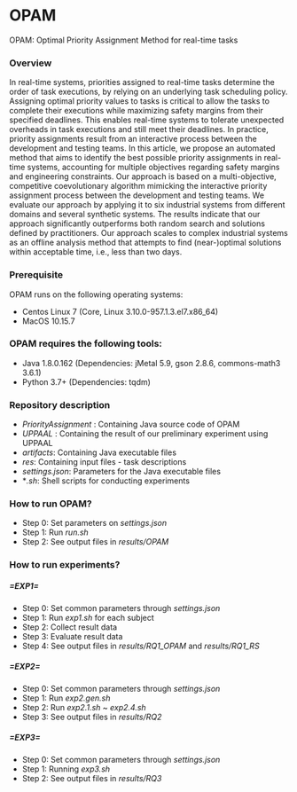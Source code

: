 # OPAM

OPAM: Optimal Priority Assignment Method for real-time tasks


### Overview
In real-time systems, priorities assigned to real-time tasks determine the order of task executions, by relying on an underlying task scheduling policy. Assigning optimal priority values to tasks is critical to allow the tasks to complete their executions while maximizing safety margins from their specified deadlines. This enables real-time systems to tolerate unexpected overheads in task executions and still meet their deadlines. In practice, priority assignments result from an interactive process between the development and testing teams. In this article, we propose an automated method that aims to identify the best possible priority assignments in real-time systems, accounting for multiple objectives regarding safety margins and engineering constraints. Our approach is based on a multi-objective, competitive coevolutionary algorithm mimicking the interactive priority assignment process between the development and testing teams. We evaluate our approach by applying it to six industrial systems from different domains and several synthetic systems. The results indicate that our approach significantly outperforms both random search and solutions defined by practitioners. Our approach scales to complex industrial systems as an offline analysis method that attempts to find (near-)optimal solutions within acceptable time, i.e., less than two days.


### Prerequisite
OPAM runs on the following operating systems:
- Centos Linux 7 (Core, Linux 3.10.0-957.1.3.el7.x86_64)
- MacOS 10.15.7


### OPAM requires the following tools:
- Java 1.8.0.162  (Dependencies: jMetal 5.9, gson 2.8.6, commons-math3 3.6.1)
- Python 3.7+     (Dependencies: tqdm)


### Repository description
* *PriorityAssignment* : Containing Java source code of OPAM
* *UPPAAL* : Containing the result of our preliminary experiment using UPPAAL
* *artifacts*: Containing Java executable files
* *res*: Containing input files - task descriptions
* *settings.json*: Parameters for the Java executable files
* **.sh*: Shell scripts for conducting experiments 


### How to run OPAM?
* Step 0: Set parameters on *settings.json*
* Step 1: Run *run.sh*
* Step 2: See output files in *results/OPAM*


### How to run experiments?

##### =EXP1=
* Step 0: Set common parameters through *settings.json*
* Step 1: Run *exp1.sh* for each subject
* Step 2: Collect result data 
* Step 3: Evaluate result data 
* Step 4: See output files in *results/RQ1_OPAM* and *results/RQ1_RS*


##### =EXP2=
* Step 0: Set common parameters through *settings.json*
* Step 1: Run *exp2.gen.sh*
* Step 2: Run *exp2.1.sh* ~ *exp2.4.sh* 
* Step 3: See output files in *results/RQ2*


##### =EXP3=
* Step 0: Set common parameters through *settings.json*
* Step 1: Running *exp3.sh*
* Step 2: See output files in *results/RQ3*
